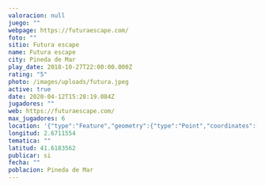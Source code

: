 ```yaml
---
valoracion: null
juego: ""
webpage: https://futuraescape.com/
foto: ""
sitio: Futura escape
name: Futura escape
city: Pineda de Mar
play_date: 2018-10-27T22:00:00.000Z
rating: "5"
photo: /images/uploads/futura.jpeg
active: true
date: 2020-04-12T15:28:19.084Z
jugadores: ""
web: https://futuraescape.com/
max_jugadores: 6
location: '{"type":"Feature","geometry":{"type":"Point","coordinates":[2.6711554,41.6183562]}}'
longitud: 2.6711554
tematica: ""
latitud: 41.6183562
publicar: si
fecha: ""
poblacion: Pineda de Mar
---
```


